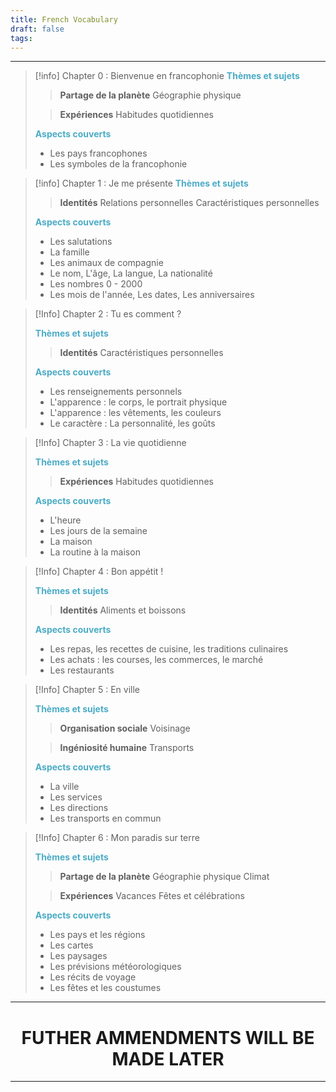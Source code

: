 ```yaml
---
title: French Vocabulary
draft: false
tags:
---
```

---
>[!info] Chapter 0 : Bienvenue en francophonie
><strong><font color="#4bacc6">Thèmes et sujets</font></strong>
>
>> **Partage de la planète**
>> Géographie physique
>
>> **Expériences**
>> Habitudes quotidiennes
>
><strong><font color="#4bacc6">Aspects couverts</font></strong>
>
>- Les pays francophones
>- Les symboles de la francophonie

>[!info] Chapter 1 : Je me présente
><strong><font color="#4bacc6">Thèmes et sujets</font></strong>
>
>> **Identités**
>> Relations personnelles
>> Caractéristiques personnelles
>
><strong><font color="#4bacc6">Aspects couverts</font></strong>
>
>
>- Les salutations
>- La famille
>- Les animaux de compagnie
>- Le nom, L'âge, La langue, La nationalité
>- Les nombres 0 - 2000
>- Les mois de l'année, Les dates, Les anniversaires
>  

>[!Info] Chapter 2 : Tu es comment ?
>
><strong><font color="#4bacc6">Thèmes et sujets</font></strong>
>
>> **Identités**
>> Caractéristiques personnelles
>
>
><strong><font color="#4bacc6">Aspects couverts</font></strong>
>
>- Les renseignements personnels
>- L'apparence : le corps, le portrait physique 
>- L'apparence : les vêtements, les couleurs
>- Le caractère : La personnalité, les goûts

>[!Info] Chapter 3 : La vie quotidienne
>
><strong><font color="#4bacc6">Thèmes et sujets</font></strong>
>
>>**Expériences**
>>Habitudes quotidiennes
>
><strong><font color="#4bacc6">Aspects couverts</font></strong>
>
>- L'heure
>- Les jours de la semaine
>- La maison
>- La routine à la maison

>[!Info] Chapter 4 : Bon appétit !
>
><strong><font color="#4bacc6">Thèmes et sujets</font></strong>
>
>> **Identités**
>> Aliments et boissons
>
><strong><font color="#4bacc6">Aspects couverts</font></strong>
>
>- Les repas, les recettes de cuisine, les traditions culinaires
>- Les achats : les courses, les commerces, le marché
>- Les restaurants


>[!Info] Chapter 5 : En ville
>
><strong><font color="#4bacc6">Thèmes et sujets</font></strong>
>
>>**Organisation sociale**
>>Voisinage
>
>>**Ingéniosité humaine**
>>Transports
>
>
><strong><font color="#4bacc6">Aspects couverts</font></strong>
>
>- La ville
>- Les services
>- Les directions
>- Les transports en commun
>

>[!Info] Chapter 6 : Mon paradis sur terre 
>
><strong><font color="#4bacc6">Thèmes et sujets</font></strong>
>
>>**Partage de la planète**
>>Géographie physique
>>Climat
>
>>**Expériences**
>>Vacances
>>Fêtes et célébrations
>
><strong><font color="#4bacc6">Aspects couverts</font></strong>
>
>- Les pays et les régions
>- Les cartes
>- Les paysages
>- Les prévisions météorologiques
>- Les récits de voyage
>- Les fêtes et les coustumes
>


---

<h1 style="text-align:center">FUTHER AMMENDMENTS WILL BE MADE LATER</h1>

---
